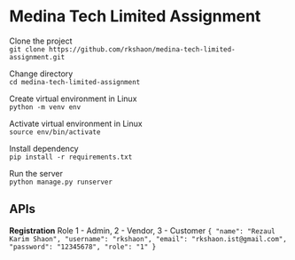 # Medina Tech Limited Assignment

Clone the project\
`git clone https://github.com/rkshaon/medina-tech-limited-assignment.git`

Change directory\
`cd medina-tech-limited-assignment`

Create virtual environment in Linux\
`python -m venv env`

Activate virtual environment in Linux\
`source env/bin/activate`

Install dependency\
`pip install -r requirements.txt`

Run the server\
`python manage.py runserver`

## APIs
**Registration**
Role 1 - Admin, 2 - Vendor, 3 - Customer
`{
    "name": "Rezaul Karim Shaon",
    "username": "rkshaon",
    "email": "rkshaon.ist@gmail.com",
    "password": "12345678",
    "role": "1"
}`
